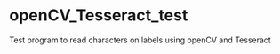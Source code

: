 openCV_Tesseract_test
=====================

Test program to read characters on labels using openCV and Tesseract
